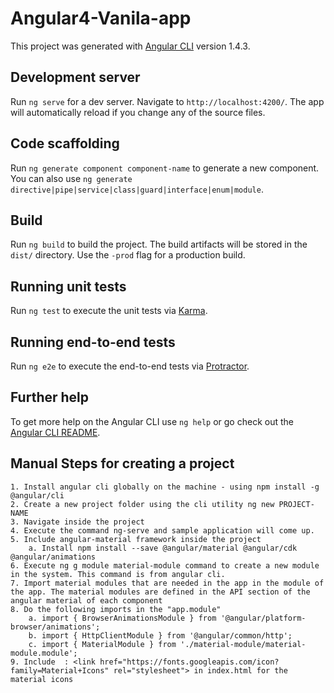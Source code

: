 # Angular4-Vanila-app

This project was generated with [Angular CLI](https://github.com/angular/angular-cli) version 1.4.3.

## Development server

Run `ng serve` for a dev server. Navigate to `http://localhost:4200/`. The app will automatically reload if you change any of the source files.

## Code scaffolding

Run `ng generate component component-name` to generate a new component. You can also use `ng generate directive|pipe|service|class|guard|interface|enum|module`.

## Build

Run `ng build` to build the project. The build artifacts will be stored in the `dist/` directory. Use the `-prod` flag for a production build.

## Running unit tests

Run `ng test` to execute the unit tests via [Karma](https://karma-runner.github.io).

## Running end-to-end tests

Run `ng e2e` to execute the end-to-end tests via [Protractor](http://www.protractortest.org/).

## Further help

To get more help on the Angular CLI use `ng help` or go check out the [Angular CLI README](https://github.com/angular/angular-cli/blob/master/README.md).

## Manual Steps for creating a project

	1. Install angular cli globally on the machine - using npm install -g @angular/cli
	2. Create a new project folder using the cli utility ng new PROJECT-NAME
	3. Navigate inside the project
	4. Execute the command ng-serve and sample application will come up.
	5. Include angular-material framework inside the project
		a. Install npm install --save @angular/material @angular/cdk @angular/animations
	6. Execute ng g module material-module command to create a new module in the system. This command is from angular cli. 
	7. Import material modules that are needed in the app in the module of the app. The material modules are defined in the API section of the angular material of each component
	8. Do the following imports in the "app.module"
		a. import { BrowserAnimationsModule } from '@angular/platform-browser/animations';
		b. import { HttpClientModule } from '@angular/common/http';
		c. import { MaterialModule } from './material-module/material-module.module';
	9. Include  : <link href="https://fonts.googleapis.com/icon?family=Material+Icons" rel="stylesheet"> in index.html for the material icons

